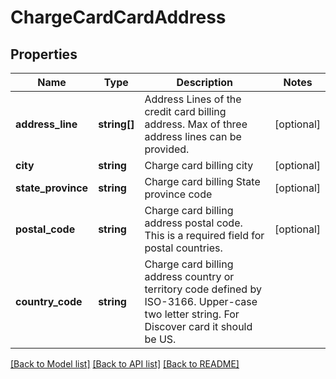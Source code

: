 # ChargeCardCardAddress

## Properties
Name | Type | Description | Notes
------------ | ------------- | ------------- | -------------
**address_line** | **string[]** | Address Lines of the credit card billing address.  Max of three address lines can be provided. | [optional] 
**city** | **string** | Charge card billing city | [optional] 
**state_province** | **string** | Charge card billing State province code | [optional] 
**postal_code** | **string** | Charge card billing address postal code.  This is a required field for postal countries. | [optional] 
**country_code** | **string** | Charge card billing address country or territory code defined by ISO-3166.  Upper-case two letter string. For Discover card it should be US. | 

[[Back to Model list]](../../README.md#documentation-for-models) [[Back to API list]](../../README.md#documentation-for-api-endpoints) [[Back to README]](../../README.md)

